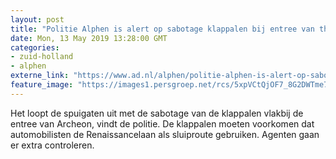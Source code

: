 ```yaml
---
layout: post
title: "Politie Alphen is alert op sabotage klappalen bij entree van themapark Archeon"
date: Mon, 13 May 2019 13:28:00 GMT
categories: 
- zuid-holland 
- alphen 
externe_link: "https://www.ad.nl/alphen/politie-alphen-is-alert-op-sabotage-klappalen-bij-entree-van-themapark-archeon~ab8f98b0/"
feature_image: "https://images1.persgroep.net/rcs/5xpVCtQjOF7_8G2DWTme79cn7mk/diocontent/31664764/_fitwidth/400/?appId=21791a8992982cd8da851550a453bd7f&quality=0.7"
---
```


Het loopt de spuigaten uit met de sabotage van de klappalen vlakbij de entree van Archeon, vindt de politie. De klappalen moeten voorkomen dat automobilisten de Renaissancelaan als sluiproute gebruiken. Agenten gaan er extra controleren.

